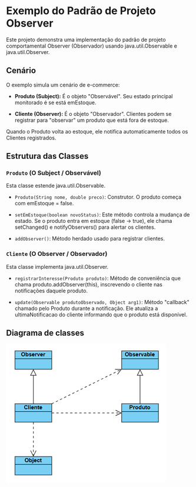 # Exemplo do Padrão de Projeto Observer
Este projeto demonstra uma implementação do padrão de projeto comportamental Observer (Observador) usando java.util.Observable e java.util.Observer.

## Cenário
O exemplo simula um cenário de e-commerce:

- **Produto (Subject):** É o objeto "Observável". Seu estado principal monitorado é se está emEstoque.

- **Cliente (Observer):** É o objeto "Observador". Clientes podem se registrar para "observar" um produto que está fora de estoque.

Quando o Produto volta ao estoque, ele notifica automaticamente todos os Clientes registrados.

## Estrutura das Classes
### ```Produto``` (O Subject / Observável)
Esta classe estende java.util.Observable.

- ```Produto(String nome, double preco)```: Construtor. O produto começa com emEstoque = false.

- ```setEmEstoque(boolean novoStatus)```: Este método controla a mudança de estado. Se o produto entra em estoque (false -> true), ele chama setChanged() e notifyObservers() para alertar os clientes.

- ```addObserver()```: Método herdado usado para registrar clientes.

### ```Cliente``` (O Observer / Observador)
Esta classe implementa java.util.Observer.

- ```registrarInteresse(Produto produto)```: Método de conveniência que chama produto.addObserver(this), inscrevendo o cliente nas notificações daquele produto.

- ```update(Observable produtoObservado, Object arg1)```: Método "callback" chamado pelo Produto durante a notificação. Ele atualiza a ultimaNotificacao do cliente informando que o produto está disponível.

## Diagrama de classes
![Diagrama de Classes](PadraoObserver.png)
